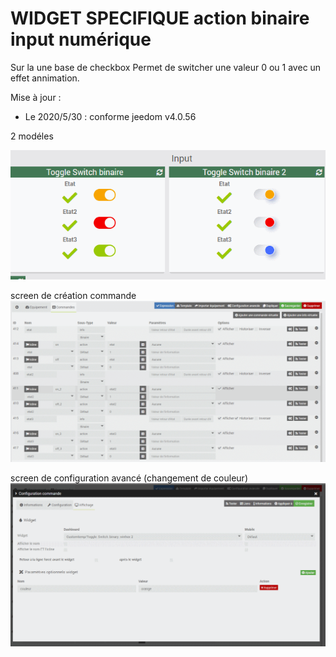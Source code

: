 # WIDGET SPECIFIQUE action binaire input numérique

Sur la une base de checkbox
Permet de switcher une valeur 0 ou 1
avec un effet annimation.

Mise à jour :
- Le 2020/5/30 : conforme jeedom v4.0.56

2 modéles

<img src="doc/toggle_switch_binaire.png"/>

screen de création commande
<img src="doc/toggle_switch_binaire_commandes.png"/>

screen de configuration avancé (changement de couleur)
<img src="doc/toggle_switch_binaire_commandes_configuration_avance.png"/>
